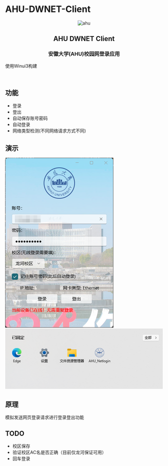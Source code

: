 # AHU-DWNET-Client
<p align="center">
<img src="https://github.com/MoeclubM/AHU-DWNET-Client/blob/main/Assets/logo.png?raw=true" width="200" alt="ahu"/>
</p>
<h2 align="center">AHU DWNET Client</h2>
<h3 align="center">安徽大学(AHU)校园网登录应用</h3>
使用Winui3构建
<p align="center">
<img src="https://img.shields.io/github/v/release/MoeclubM/AHU-DWNET-Client" alt="">
<img src="https://img.shields.io/github/issues/MoeclubM/AHU-DWNET-Client?color=rgb%2877%20199%20166%29" alt="">
<img src="https://img.shields.io/github/downloads/MoeclubM/AHU-DWNET-Client/total?color=ea8f14&label=users" alt="">
<img src="https://img.shields.io/github/license/MoeclubM/AHU-DWNET-Client" alt="">
</p>


##  功能
- 登录
- 登出
- 自动保存账号密码
- 自动登录
- 网络类型检测(不同网络请求方式不同)

##  演示

![alt text](/readmeassets/244d1dda96903067f8db324581d4254d.png)
![alt text](/readmeassets/{68D2FD9D-4615-48AC-B717-BE2A7A08AC62}.png)

## 原理
模拟发送网页登录请求进行登录登出功能

## TODO
- 校区保存
- 验证校区AC名是否正确（目前仅龙河保证可用）
- 回车登录
